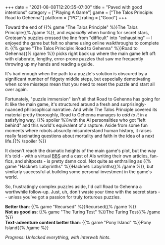 +++
date = "2021-08-08T12:20:35-07:00"
title = "Paved with good intentions"
category = ["Playing A Game"]
game = ["The Talos Principle: Road to Gehenna"]
platform = ["PC"]
rating = ["Good"]
+++

Toward the end of {{% game "The Talos Principle" %}}The Talos Principle{{% /game %}}, and <i>especially</i> when hunting for secret stars, Croteam's puzzles crossed the line from "difficult" into "exhausting" -- I enjoyed the game but felt no shame using online walkthroughs to complete it.  {{% game "The Talos Principle: Road to Gehenna" %}}Road to Gehenna{{% /game %}} picks right back up where the main game left off: with elaborate, lengthy, error-prone puzzles that saw me frequently throwing up my hands and reading a guide.

It's bad enough when the path to a puzzle's solution is obscured by a significant number of fidgety middle steps, but especially demotivating when some missteps mean that you need to reset the puzzle and start all over again.

Fortunately, "puzzle immersion" isn't all that Road to Gehenna has going for it: like the main game, it's structured around a fresh and surprisingly-nuanced philosophical narrative.  And while The Talos Principle covered its material pretty thoroughly, Road to Gehenna manages to <i>add to it</i> in a satisfying way, {{% spoiler %}}with the AI personalities who got "left behind" and this world's equivalent of a rapture.  Aside from some fun moments where robots absurdly misunderstand human history, it raises really fascinating questions about mortality and faith in the idea of a next life.{{% /spoiler %}}

It doesn't reach the dramatic heights of the main game's plot, but the way it's told - with a virtual <a href="https://en.wikipedia.org/wiki/Bulletin_board_system">BBS</a> and a cast of AIs writing their own articles, fan-fics, and shitposts - is pretty damn cool.  Not quite as enthralling as {{% game "Hacknet: Labyrinths" %}}Hacknet: Labyrinths{{% /game %}}, but similarly successful at building some personal investment in the game's world.

So, frustratingly complex puzzles aside, I'd call Road to Gehenna a worthwhile follow-up.  Just, uh, don't waste your time with the secret stars -- unless you've got a passion for truly torturous puzzles.

<b>Better than</b>: {{% game "Recursed" %}}Recursed{{% /game %}}  
<b>Not as good as</b>: {{% game "The Turing Test" %}}The Turing Test{{% /game %}}  
<b>Text-adventure content better than</b>: {{% game "Pony Island" %}}Pony Island{{% /game %}}

<i>Progress: Unlocked everything, with interweb hints.</i>
